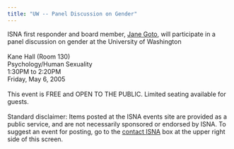 ```yaml
---
title: "UW -- Panel Discussion on Gender"
---
```


<span class="caps">ISNA</span> first responder and board member, [Jane Goto][1], will participate in a panel discussion on gender at the University of Washington<br><br>Kane Hall (Room 130)<br>Psychology/Human Sexuality<br>1:30PM to 2:20PM<br>Friday, May 6, 2005<br><br>This event is <span class="caps">FREE</span> and <span class="caps">OPEN</span> TO <span class="caps">THE</span> <span class="caps">PUBLIC</span>. Limited seating available for guests.<br><br>Standard disclaimer: Items posted at the <span class="caps">ISNA</span> events site are provided as a public service, and are not necessarily sponsored or endorsed by <span class="caps">ISNA</span>. To suggest an event for posting, go to the [contact <span class="caps">ISNA</span>][2] box at the upper right side of this screen.

 [1]: /about/goto
 [2]: /about/contact